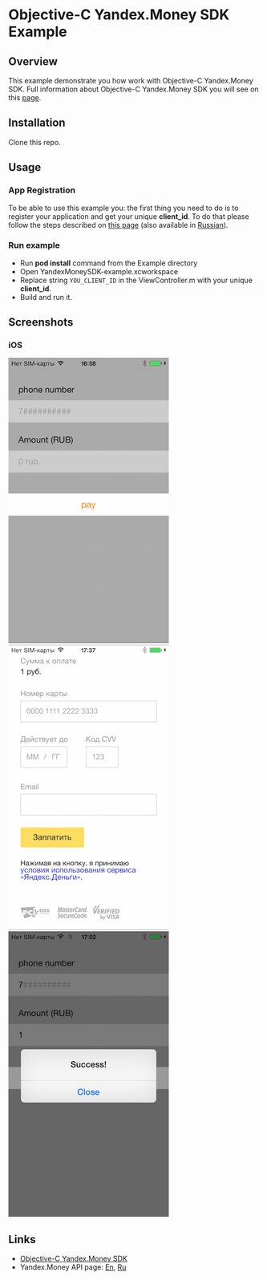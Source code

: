 
# Objective-C Yandex.Money SDK Example


## Overview
This example demonstrate you how work with Objective-C Yandex.Money SDK. Full information about Objective-C Yandex.Money SDK you will see on this [page][SDK].


## Installation

Clone this repo.


## Usage
### App Registration
To be able to use this example you: the first thing you need to do is to register your application and get your unique **client_id**. To do that please follow the steps described on [this page][EN_API_Registration] (also available in [Russian][RU_API_Registration]).

### Run example

* Run **pod install** command from the Example directory
* Open YandexMoneySDK-example.xcworkspace
* Replace string `YOU_CLIENT_ID` in the ViewController.m with your unique **client_id**.  
* Build and run it.  


## Screenshots

### iOS

![Start](ios/Screenshots/start.PNG?raw=true)              ![Payment](ios/Screenshots/payment.PNG?raw=true) 
<br>
![End](ios/Screenshots/success.PNG?raw=true)


## Links

* [Objective-C Yandex.Money SDK][SDK]
* Yandex.Money API page: [En][EN_API_Main], [Ru](RU_API_Main)

[SDK]:https://github.com/yandex-money/yandex-money-sdk-objc

[EN_API_Main]:http://api.yandex.com/money/
[RU_API_Main]:http://api.yandex.ru/money/

[EN_API_Registration]:http://api.yandex.com/money/doc/dg/tasks/register-client.xml
[RU_API_Registration]:https://tech.yandex.ru/money/doc/dg/tasks/register-client-docpage/


